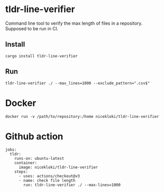 # tldr-line-verifier

Command line tool to verify the max length of files in a repository. Supposed to be run in CI.

## Install

```
cargo install tldr-line-verifier
```

## Run

```
tldr-line-verifier ./ --max_lines=1000 --exclude_pattern=".csv$"

```

# Docker

```
docker run -v /path/to/repository:/home nicekloki/tldr-line-verifier
```

# Github action

```
jobs:
  tldr:
    runs-on: ubuntu-latest
    container:
      image: nicekloki/tldr-line-verifier
    steps:
      - uses: actions/checkout@v3
      - name: check file length
        run: tldr-line-verifier ./ --max-lines=1000
```
